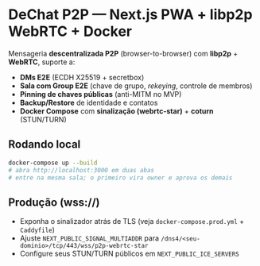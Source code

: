 # DeChat P2P — Next.js PWA + libp2p WebRTC + Docker

Mensageria **descentralizada P2P** (browser-to-browser) com **libp2p** + **WebRTC**, suporte a:
- **DMs E2E** (ECDH X25519 + secretbox)
- **Sala com Group E2E** (chave de grupo, *rekeying*, controle de membros)
- **Pinning de chaves públicas** (anti-MITM no MVP)
- **Backup/Restore** de identidade e contatos
- **Docker Compose** com **sinalização (webrtc-star)** + **coturn** (STUN/TURN)

## Rodando local
```bash
docker-compose up --build
# abra http://localhost:3000 em duas abas
# entre na mesma sala; o primeiro vira owner e aprova os demais
```

## Produção (wss://)
- Exponha o sinalizador atrás de TLS (veja `docker-compose.prod.yml` + `Caddyfile`)
- Ajuste `NEXT_PUBLIC_SIGNAL_MULTIADDR` para `/dns4/<seu-dominio>/tcp/443/wss/p2p-webrtc-star`
- Configure seus STUN/TURN públicos em `NEXT_PUBLIC_ICE_SERVERS`
